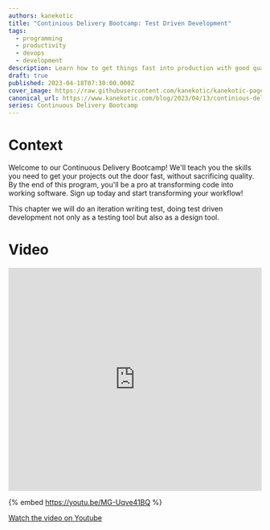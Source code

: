 ```yaml
---
authors: kanekotic
title: "Continious Delivery Bootcamp: Test Driven Development"
tags:
  - programming
  - productivity
  - devops
  - development
description: Learn how to get things fast into production with good quality
draft: true
published: 2023-04-18T07:30:00.000Z
cover_image: https://raw.githubusercontent.com/kanekotic/kanekotic-page/main/static/img/copy-of-continious.png
canonical_url: https://www.kanekotic.com/blog/2023/04/13/continious-delivery-bootcamp-test-driven-development
series: Continuous Delivery Bootcamp
---
```

# ﻿Context

Welcome to our Continuous Delivery Bootcamp! We'll teach you the skills you need to get your projects out the door fast, without sacrificing quality. By the end of this program, you'll be a pro at transforming code into working software. Sign up today and start transforming your workflow! 

This chapter we will do an iteration writing test, doing test driven development not only as a testing tool but also as a design tool.

# Video

<iframe width="100%" height="444" src="https://www.youtube.com/embed/MG-Uqve41BQ" title="YouTube video player" frameborder="0" allow="accelerometer; autoplay; clipboard-write; encrypted-media; gyroscope; picture-in-picture" allowfullscreen></iframe>

{% embed https://youtu.be/MG-Uqve41BQ %}

[﻿Watch the video on Youtube](https://youtu.be/MG-Uqve41BQ)